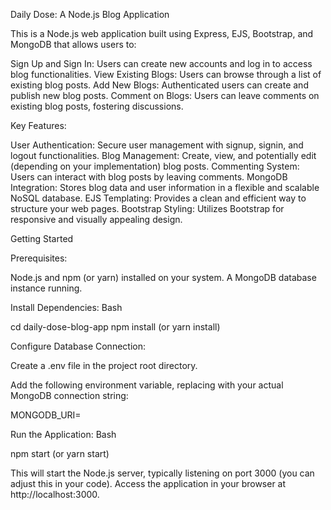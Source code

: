 Daily Dose: A Node.js Blog Application

This is a Node.js web application built using Express, EJS, Bootstrap, and MongoDB that allows users to:

Sign Up and Sign In: Users can create new accounts and log in to access blog functionalities.
View Existing Blogs: Users can browse through a list of existing blog posts.
Add New Blogs: Authenticated users can create and publish new blog posts.
Comment on Blogs: Users can leave comments on existing blog posts, fostering discussions.

Key Features:

User Authentication: Secure user management with signup, signin, and logout functionalities.
Blog Management: Create, view, and potentially edit (depending on your implementation) blog posts.
Commenting System: Users can interact with blog posts by leaving comments.
MongoDB Integration: Stores blog data and user information in a flexible and scalable NoSQL database.
EJS Templating: Provides a clean and efficient way to structure your web pages.
Bootstrap Styling: Utilizes Bootstrap for responsive and visually appealing design.

Getting Started

Prerequisites:

Node.js and npm (or yarn) installed on your system.
A MongoDB database instance running.

Install Dependencies:
Bash

cd daily-dose-blog-app
npm install (or yarn install)

Configure Database Connection:

Create a .env file in the project root directory.

Add the following environment variable, replacing <your-mongodb-connection-string> with your actual MongoDB connection string:

MONGODB_URI=<your-mongodb-connection-string>

Run the Application:
Bash

npm start (or yarn start)

This will start the Node.js server, typically listening on port 3000 (you can adjust this in your code). Access the application in your browser at http://localhost:3000.